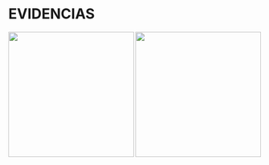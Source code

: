 # EVIDENCIAS
<img src="https://cdn.worldvectorlogo.com/logos/java.svg" width=" 250px" align="left">
<img src="http://www.cursosgis.com/wp-content/uploads/2017/06/lenguajes_1.png" width=" 250px">

